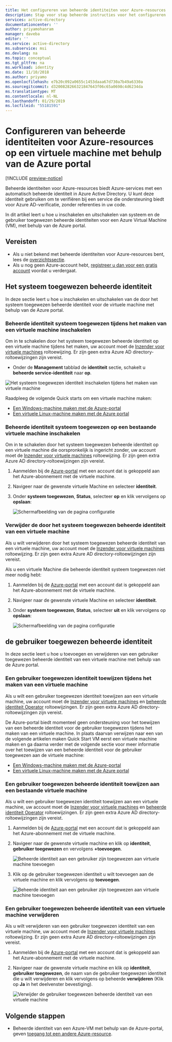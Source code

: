 ```yaml
---
title: Het configureren van beheerde identiteiten voor Azure-resources op een Azure-VM met behulp van de Azure portal
description: Stap voor stap beheerde instructies voor het configureren van identiteiten voor een Azure-resources op een Azure-VM met behulp van de Azure portal.
services: active-directory
documentationcenter: ''
author: priyamohanram
manager: daveba
editor: ''
ms.service: active-directory
ms.subservice: msi
ms.devlang: na
ms.topic: conceptual
ms.tgt_pltfrm: na
ms.workload: identity
ms.date: 11/10/2018
ms.author: priyamo
ms.openlocfilehash: e7b20c092a0655c1453daaa67d730a7b49a6330a
ms.sourcegitcommit: d3200828266321847643f06c65a0698c4d6234da
ms.translationtype: MT
ms.contentlocale: nl-NL
ms.lasthandoff: 01/29/2019
ms.locfileid: "55181591"
---
```

# <a name="configure-managed-identities-for-azure-resources-on-a-vm-using-the-azure-portal"></a>Configureren van beheerde identiteiten voor Azure-resources op een virtuele machine met behulp van de Azure portal

[!INCLUDE [preview-notice](../../../includes/active-directory-msi-preview-notice.md)]

Beheerde identiteiten voor Azure-resources biedt Azure-services met een automatisch beheerde identiteit in Azure Active Directory. U kunt deze identiteit gebruiken om te verifiëren bij een service die ondersteuning biedt voor Azure AD-verificatie, zonder referenties in uw code. 

In dit artikel leert u hoe u inschakelen en uitschakelen van systeem en de gebruiker toegewezen beheerde identiteiten voor een Azure Virtual Machine (VM), met behulp van de Azure portal. 

## <a name="prerequisites"></a>Vereisten

- Als u niet bekend met beheerde identiteiten voor Azure-resources bent, lees de [overzichtssectie](overview.md).
- Als u nog geen Azure-account hebt, [registreer u dan voor een gratis account](https://azure.microsoft.com/free/) voordat u verdergaat.

## <a name="system-assigned-managed-identity"></a>Het systeem toegewezen beheerde identiteit

In deze sectie leert u hoe u inschakelen en uitschakelen van de door het systeem toegewezen beheerde identiteit voor de virtuele machine met behulp van de Azure portal.

### <a name="enable-system-assigned-managed-identity-during-creation-of-a-vm"></a>Beheerde identiteit systeem toegewezen tijdens het maken van een virtuele machine inschakelen

Om in te schakelen door het systeem toegewezen beheerde identiteit op een virtuele machine tijdens het maken, uw account moet de [Inzender voor virtuele machines](/azure/role-based-access-control/built-in-roles#virtual-machine-contributor) roltoewijzing.  Er zijn geen extra Azure AD directory-roltoewijzingen zijn vereist.

- Onder de **Management** tabblad de **identiteit** sectie, schakelt u **beheerde service-identiteit** naar **op**.  

![Het systeem toegewezen identiteit inschakelen tijdens het maken van virtuele machine](./media/msi-qs-configure-portal-windows-vm/enable-system-assigned-identity-vm-creation.png)

Raadpleeg de volgende Quick starts om een virtuele machine maken: 

- [Een Windows-machine maken met de Azure-portal](../../virtual-machines/windows/quick-create-portal.md#create-virtual-machine) 
- [Een virtuele Linux-machine maken met de Azure portal](../../virtual-machines/linux/quick-create-portal.md#create-virtual-machine)


### <a name="enable-system-assigned-managed-identity-on-an-existing-vm"></a>Beheerde identiteit systeem toegewezen op een bestaande virtuele machine inschakelen

Om in te schakelen door het systeem toegewezen beheerde identiteit op een virtuele machine die oorspronkelijk is ingericht zonder, uw account moet de [Inzender voor virtuele machines](/azure/role-based-access-control/built-in-roles#virtual-machine-contributor) roltoewijzing.  Er zijn geen extra Azure AD directory-roltoewijzingen zijn vereist.

1. Aanmelden bij de [Azure-portal](https://portal.azure.com) met een account dat is gekoppeld aan het Azure-abonnement met de virtuele machine.

2. Navigeer naar de gewenste virtuele Machine en selecteer **identiteit**.

3. Onder **systeem toegewezen**, **Status**, selecteer **op** en klik vervolgens op **opslaan**:

   ![Schermafbeelding van de pagina configuratie](./media/msi-qs-configure-portal-windows-vm/create-windows-vm-portal-configuration-blade.png)  

### <a name="remove-system-assigned-managed-identity-from-a-vm"></a>Verwijder de door het systeem toegewezen beheerde identiteit van een virtuele machine

Als u wilt verwijderen door het systeem toegewezen beheerde identiteit van een virtuele machine, uw account moet de [Inzender voor virtuele machines](/azure/role-based-access-control/built-in-roles#virtual-machine-contributor) roltoewijzing.  Er zijn geen extra Azure AD directory-roltoewijzingen zijn vereist.

Als u een virtuele Machine die beheerde identiteit systeem toegewezen niet meer nodig hebt:

1. Aanmelden bij de [Azure-portal](https://portal.azure.com) met een account dat is gekoppeld aan het Azure-abonnement met de virtuele machine. 

2. Navigeer naar de gewenste virtuele Machine en selecteer **identiteit**.

3. Onder **systeem toegewezen**, **Status**, selecteer **uit** en klik vervolgens op **opslaan**:

   ![Schermafbeelding van de pagina configuratie](./media/msi-qs-configure-portal-windows-vm/create-windows-vm-portal-configuration-blade-disable.png)

## <a name="user-assigned-managed-identity"></a>de gebruiker toegewezen beheerde identiteit

 In deze sectie leert u hoe u toevoegen en verwijderen van een gebruiker toegewezen beheerde identiteit van een virtuele machine met behulp van de Azure portal.

### <a name="assign-a-user-assigned-identity-during-the-creation-of-a-vm"></a>Een gebruiker toegewezen identiteit toewijzen tijdens het maken van een virtuele machine

Als u wilt een gebruiker toegewezen identiteit toewijzen aan een virtuele machine, uw account moet de [Inzender voor virtuele machines](/azure/role-based-access-control/built-in-roles#virtual-machine-contributor) en [beheerde identiteit Operator](/azure/role-based-access-control/built-in-roles#managed-identity-operator) roltoewijzingen. Er zijn geen extra Azure AD directory-roltoewijzingen zijn vereist.

De Azure-portal biedt momenteel geen ondersteuning voor het toewijzen van een beheerde identiteit voor de gebruiker toegewezen tijdens het maken van een virtuele machine. In plaats daarvan verwijzen naar een van de volgende artikelen maken Quick Start VM eerst een virtuele machine maken en ga daarna verder met de volgende sectie voor meer informatie over het toewijzen van een beheerde identiteit voor de gebruiker toegewezen aan de virtuele machine:

- [Een Windows-machine maken met de Azure-portal](../../virtual-machines/windows/quick-create-portal.md#create-virtual-machine)
- [Een virtuele Linux-machine maken met de Azure portal](../../virtual-machines/linux/quick-create-portal.md#create-virtual-machine)

### <a name="assign-a-user-assigned-managed-identity-to-an-existing-vm"></a>Een gebruiker toegewezen beheerde identiteit toewijzen aan een bestaande virtuele machine

Als u wilt een gebruiker toegewezen identiteit toewijzen aan een virtuele machine, uw account moet de [Inzender voor virtuele machines](/azure/role-based-access-control/built-in-roles#virtual-machine-contributor) en [beheerde identiteit Operator](/azure/role-based-access-control/built-in-roles#managed-identity-operator) roltoewijzingen. Er zijn geen extra Azure AD directory-roltoewijzingen zijn vereist.

1. Aanmelden bij de [Azure-portal](https://portal.azure.com) met een account dat is gekoppeld aan het Azure-abonnement met de virtuele machine.
2. Navigeer naar de gewenste virtuele machine en klik op **identiteit**, **gebruiker toegewezen** en vervolgens  **\+toevoegen**.

   ![Beheerde identiteit aan een gebruiker zijn toegewezen aan virtuele machine toevoegen](./media/msi-qs-configure-portal-windows-vm/add-user-assigned-identity-vm-screenshot1.png)

3. Klik op de gebruiker toegewezen identiteit u wilt toevoegen aan de virtuele machine en klik vervolgens op **toevoegen**.

    ![Beheerde identiteit aan een gebruiker zijn toegewezen aan virtuele machine toevoegen](./media/msi-qs-configure-portal-windows-vm/add-user-assigned-identity-vm-screenshot2.png)

### <a name="remove-a-user-assigned-managed-identity-from-a-vm"></a>Een gebruiker toegewezen beheerde identiteit van een virtuele machine verwijderen

Als u wilt verwijderen van een gebruiker toegewezen identiteit van een virtuele machine, uw account moet de [Inzender voor virtuele machines](/azure/role-based-access-control/built-in-roles#virtual-machine-contributor) roltoewijzing. Er zijn geen extra Azure AD directory-roltoewijzingen zijn vereist.

1. Aanmelden bij de [Azure-portal](https://portal.azure.com) met een account dat is gekoppeld aan het Azure-abonnement met de virtuele machine.
2. Navigeer naar de gewenste virtuele machine en klik op **identiteit**, **gebruiker toegewezen**, de naam van de gebruiker toegewezen identiteit die u wilt verwijderen en klik vervolgens op beheerde **verwijderen** (Klik op  **Ja** in het deelvenster bevestiging).

   ![Verwijder de gebruiker toegewezen beheerde identiteit van een virtuele machine](./media/msi-qs-configure-portal-windows-vm/remove-user-assigned-identity-vm-screenshot.png)

## <a name="next-steps"></a>Volgende stappen

- Beheerde identiteit van een Azure-VM met behulp van de Azure-portal, geven [toegang tot een andere Azure-resource](howto-assign-access-portal.md).

